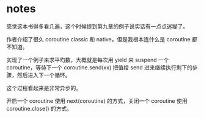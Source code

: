 # notes

感觉这本书得多看几遍，这个时候提到第九章的例子说实话有一点点迷糊了。

作者介绍了很久 coroutine classic 和 native，但是我根本连什么是 coroutine 都不知道。

实现了一个例子来求平均数，大概就是每次用 yield 来 suspend 一个 coroutine，等待下一个 coroutine.send(xx) 把值给 send 进来继续执行剩下的步骤，然后进入下一个循环。

这个过程看起来是非常异步的。

开启一个 coroutine 使用 next(coroutine) 的方式，关闭一个 coroutine 使用 coroutine.close() 的方式。